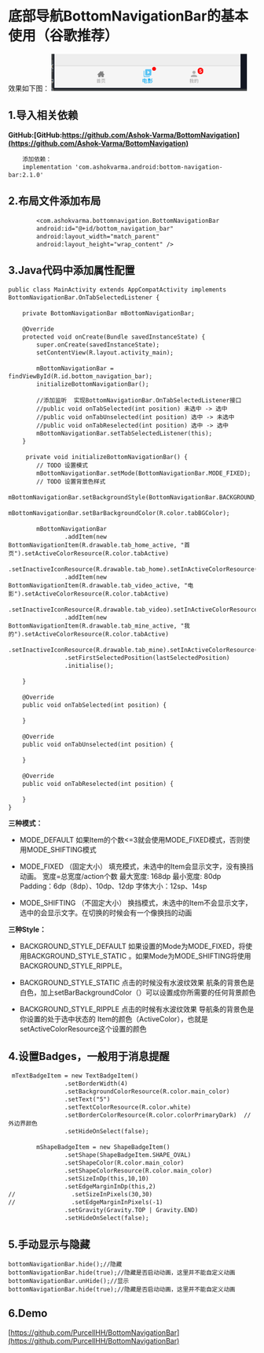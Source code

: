 # 底部导航BottomNavigationBar的基本使用（谷歌推荐）
效果如下图：
![](_v_images/20200131195554496_9204.png)

## 1.导入相关依赖
**GitHub:[GitHub:https://github.com/Ashok-Varma/BottomNavigation](https://github.com/Ashok-Varma/BottomNavigation)**
```
    添加依赖：
    implementation 'com.ashokvarma.android:bottom-navigation-bar:2.1.0'
```
## 2.布局文件添加布局
```
        <com.ashokvarma.bottomnavigation.BottomNavigationBar
        android:id="@+id/bottom_navigation_bar"
        android:layout_width="match_parent"
        android:layout_height="wrap_content" />
```
## 3.Java代码中添加属性配置
```
public class MainActivity extends AppCompatActivity implements BottomNavigationBar.OnTabSelectedListener {

    private BottomNavigationBar mBottomNavigationBar;
    
    @Override
    protected void onCreate(Bundle savedInstanceState) {
        super.onCreate(savedInstanceState);
        setContentView(R.layout.activity_main);

        mBottomNavigationBar = findViewById(R.id.bottom_navigation_bar);
        initializeBottomNavigationBar();

        //添加监听  实现BottomNavigationBar.OnTabSelectedListener接口
        //public void onTabSelected(int position) 未选中 -> 选中
        //public void onTabUnselected(int position) 选中 -> 未选中
        //public void onTabReselected(int position) 选中 -> 选中
        mBottomNavigationBar.setTabSelectedListener(this);
    }

     private void initializeBottomNavigationBar() {
        // TODO 设置模式
        mBottomNavigationBar.setMode(BottomNavigationBar.MODE_FIXED);
        // TODO 设置背景色样式
        mBottomNavigationBar.setBackgroundStyle(BottomNavigationBar.BACKGROUND_STYLE_STATIC);
        mBottomNavigationBar.setBarBackgroundColor(R.color.tabBGColor);

        mBottomNavigationBar
                .addItem(new BottomNavigationItem(R.drawable.tab_home_active, "首页").setActiveColorResource(R.color.tabActive)
                        .setInactiveIconResource(R.drawable.tab_home).setInActiveColorResource(R.color.tabInActive))
                .addItem(new BottomNavigationItem(R.drawable.tab_video_active, "电影").setActiveColorResource(R.color.tabActive)
                        .setInactiveIconResource(R.drawable.tab_video).setInActiveColorResource(R.color.tabInActive))
                .addItem(new BottomNavigationItem(R.drawable.tab_mine_active, "我的").setActiveColorResource(R.color.tabActive)
                        .setInactiveIconResource(R.drawable.tab_mine).setInActiveColorResource(R.color.tabInActive))
                .setFirstSelectedPosition(lastSelectedPosition)
                .initialise();

    }

    @Override
    public void onTabSelected(int position) {

    }

    @Override
    public void onTabUnselected(int position) {

    }

    @Override
    public void onTabReselected(int position) {

    }
}
```
**三种模式：**

* MODE_DEFAULT
如果Item的个数<=3就会使用MODE_FIXED模式，否则使用MODE_SHIFTING模式

* MODE_FIXED （固定大小）
填充模式，未选中的Item会显示文字，没有换挡动画。
宽度=总宽度/action个数
最大宽度: 168dp
最小宽度: 80dp
Padding：6dp（8dp）、10dp、12dp
字体大小：12sp、14sp

* MODE_SHIFTING （不固定大小）
换挡模式，未选中的Item不会显示文字，选中的会显示文字。在切换的时候会有一个像换挡的动画

**三种Style：**

* BACKGROUND_STYLE_DEFAULT
如果设置的Mode为MODE_FIXED，将使用BACKGROUND_STYLE_STATIC 。如果Mode为MODE_SHIFTING将使用BACKGROUND_STYLE_RIPPLE。

* BACKGROUND_STYLE_STATIC
点击的时候没有水波纹效果
航条的背景色是白色，加上setBarBackgroundColor（）可以设置成你所需要的任何背景颜色

* BACKGROUND_STYLE_RIPPLE
点击的时候有水波纹效果
导航条的背景色是你设置的处于选中状态的 Item的颜色（ActiveColor），也就是setActiveColorResource这个设置的颜色

## 4.设置Badges，一般用于消息提醒
```
 mTextBadgeItem = new TextBadgeItem()
                .setBorderWidth(4)
                .setBackgroundColorResource(R.color.main_color)
                .setText("5")
                .setTextColorResource(R.color.white)
                .setBorderColorResource(R.color.colorPrimaryDark)  //外边界颜色
                .setHideOnSelect(false);

        mShapeBadgeItem = new ShapeBadgeItem()
                .setShape(ShapeBadgeItem.SHAPE_OVAL)
                .setShapeColor(R.color.main_color)
                .setShapeColorResource(R.color.main_color)
                .setSizeInDp(this,10,10)
                .setEdgeMarginInDp(this,2)
//                .setSizeInPixels(30,30)
//                .setEdgeMarginInPixels(-1)
                .setGravity(Gravity.TOP | Gravity.END)
                .setHideOnSelect(false);
```
## 5.手动显示与隐藏
```
bottomNavigationBar.hide();//隐藏
bottomNavigationBar.hide(true);//隐藏是否启动动画，这里并不能自定义动画
bottomNavigationBar.unHide();//显示
bottomNavigationBar.hide(true);//隐藏是否启动动画，这里并不能自定义动画
```
## 6.Demo
[https://github.com/PurcellHH/BottomNavigationBar](https://github.com/PurcellHH/BottomNavigationBar)
